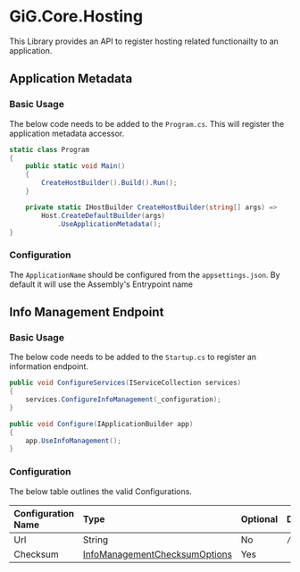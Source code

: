 ﻿# GiG.Core.Hosting

This Library provides an API to register hosting related functionailty to an application.

## Application Metadata

### Basic Usage

The below code needs to be added to the `Program.cs`. This will register the application metadata accessor.

```csharp
static class Program
{
    public static void Main()
    {
        CreateHostBuilder().Build().Run();
    }

    private static IHostBuilder CreateHostBuilder(string[] args) =>
        Host.CreateDefaultBuilder(args)
            .UseApplicationMetadata();
}
```

### Configuration

The `ApplicationName` should be configured from the `appsettings.json`. By default it will use the Assembly's Entrypoint name

## Info Management Endpoint

### Basic Usage

The below code needs to be added to the `Startup.cs` to register an information endpoint.

```csharp
public void ConfigureServices(IServiceCollection services)
{
	services.ConfigureInfoManagement(_configuration);
}

public void Configure(IApplicationBuilder app)
{           
	app.UseInfoManagement();           
}
```

### Configuration

The below table outlines the valid Configurations.

| Configuration Name  | Type	| Optional | Default Value	   |
|:-------------------|:-------|:---------|:-----------------|
| Url				  | String  | No	   | `/actuator/info`  |
| Checksum            | [InfoManagementChecksumOptions](../src/GiG.Core.Hosting.Abstractions/InfoManagementChecksumOptions.cs) | Yes      |                          | 	